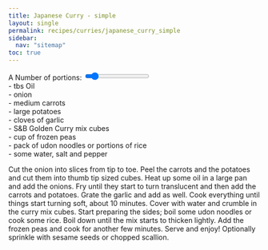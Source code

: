 ```yaml
---
title: Japanese Curry - simple
layout: single
permalink: recipes/curries/japanese_curry_simple
sidebar:
  nav: "sitemap"
toc: true
---
```

<meta name="viewport" content="width=device-width, initial-scale=1">
<style>
.slidecontainer {
  width: 100%;
}

.slider {
  -webkit-appearance: none;
  width: 100%;
  height: 15px;
  border-radius: 5px;
  background: #ffd4d4;
  outline: none;
  opacity: 0.7;
  -webkit-transition: .2s;
  transition: opacity .2s;
}

.slider:hover {
  opacity: 1;
}

.slider::-webkit-slider-thumb {
  -webkit-appearance: none;
  appearance: none;
  width: 25px;
  height: 25px;
  border-radius: 50%;
  background: #b5fff8;
  cursor: pointer;
}

.slider::-moz-range-thumb {
  width: 25px;
  height: 25px;
  border-radius: 50%;
  background: #f2f2f2;
  cursor: pointer;
}
</style>

<div class="slidecontainer">
  <label for="serving">A Number of portions: <span id="multiply"></span></label>
  <input type="range" min="1" max="10" value="2" class="slider" id="servingInput">

  <div class="Recipe-IngredientList">
    <div class="Recipe-Ingredient js-recipeIngredient" data-baseValue="0.5"> - <span></span> tbs Oil</div>
    <div class="Recipe-Ingredient js-recipeIngredient" data-baseValue="0.5"> - <span></span> onion</div>
    <div class="Recipe-Ingredient js-recipeIngredient" data-baseValue="1.5"> - <span></span> medium carrots</div>
    <div class="Recipe-Ingredient js-recipeIngredient" data-baseValue="0.75"> - <span></span> large potatoes</div>
    <div class="Recipe-Ingredient js-recipeIngredient" data-baseValue="1.5"> - <span></span> cloves of garlic</div>
    <div class="Recipe-Ingredient js-recipeIngredient" data-baseValue="1.5"> - <span></span> S&B Golden Curry mix cubes</div>
    <div class="Recipe-Ingredient js-recipeIngredient" data-baseValue="0.25"> - <span></span> cup of frozen peas</div>
    <div class="Recipe-Ingredient js-recipeIngredient" data-baseValue="1"> - <span></span> pack of udon noodles or portions of rice</div>
    <div class="Recipe-Ingredient js-recipeIngredient"> - some water, salt and pepper</div>
  </div>
</div>

<!-- https://codepen.io/Erilan/pen/qQWpqa -->
<script src="https://cdnjs.cloudflare.com/ajax/libs/jquery/3.3.1/jquery.min.js"></script>

<script>
var slider = document.getElementById("servingInput");

var multiply = document.getElementById("multiply");
multiply.innerHTML = slider.value;
slider.oninput = function() {multiply.innerHTML = this.value;}

// Recipe calculator with jquery
var computeServing = function(serving) {
  $('.js-recipeIngredient').each(function(index, item) {
    $(item).children('span').html($(item)[0].dataset.basevalue * serving)
  })
}
$('#servingInput').on('change', function() {
  computeServing($(this).val())
})
computeServing(2)
</script>
<p></p>


Cut the onion into slices from tip to toe. Peel the carrots and the potatoes and cut 
them into thumb tip sized cubes. Heat up some oil in a large pan and add the onions. 
Fry until they start to turn translucent and then add the carrots and potatoes. 
Grate the garlic and add as well. Cook everything until things start turning soft, 
about 10 minutes. Cover with water and crumble in the curry mix cubes. Start preparing 
the sides; boil some udon noodles or cook some rice. Boil down until the mix starts to 
thicken lightly. Add the frozen peas and cook for another few minutes. Serve and enjoy!
Optionally sprinkle with sesame seeds or chopped scallion.
